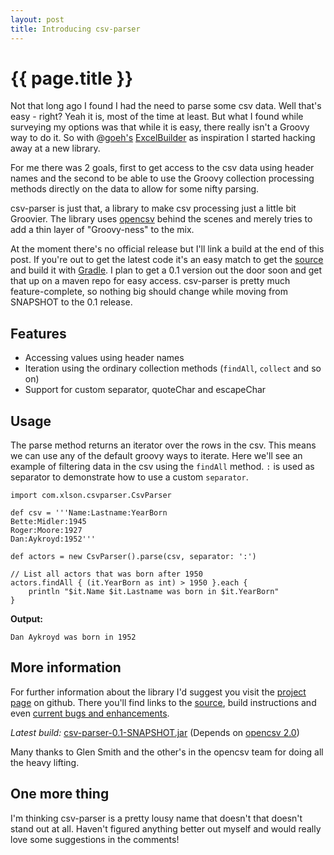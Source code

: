 ```yaml
---
layout: post
title: Introducing csv-parser
---
```


{{ page.title }}
=========

Not that long ago I found I had the need to parse some csv data. Well that's easy - right? Yeah it is, most of the time at least. But what I found while surveying my options was that while it is easy, there really isn't a Groovy way to do it. So with @[goeh's](http://twitter.com/goeh)
[ExcelBuilder](http://www.technipelago.se/blog/?p=44) as inspiration I started hacking away at a new library.

For me there was 2 goals, first to get access to the csv data using header names and the second to be able to use the Groovy collection processing methods directly on the data to allow for some nifty parsing.

csv-parser is just that, a library to make csv processing just a little bit Groovier. The library uses [opencsv](http://opencsv.sourceforge.net/) behind the scenes and merely tries to add a thin layer of "Groovy-ness" to the mix.

At the moment there's no official release but I'll link a build at the end of this post. If you're out to get the latest code it's an easy match to get the [source](http://github.com/xlson/csv-parser/) and build it with [Gradle](http://www.gradle.org/). I plan to get a 0.1 version out the door soon and get that up on a maven repo for easy access. csv-parser is pretty much feature-complete, so nothing big should change while moving from SNAPSHOT to the 0.1 release.

## Features

* Accessing values using header names
* Iteration using the ordinary collection methods (`findAll`, `collect`
  and so on)
* Support for custom separator, quoteChar and escapeChar

## Usage

The parse method returns an iterator over the rows in the csv. This
means we can use any of the default groovy ways to iterate. Here we'll see an example of filtering data in the csv using the `findAll` method. `:` is used as separator to demonstrate how to use a custom `separator`.

    import com.xlson.csvparser.CsvParser

    def csv = '''Name:Lastname:YearBorn
    Bette:Midler:1945
    Roger:Moore:1927
    Dan:Aykroyd:1952'''

    def actors = new CsvParser().parse(csv, separator: ':')
    
    // List all actors that was born after 1950
    actors.findAll { (it.YearBorn as int) > 1950 }.each {
        println "$it.Name $it.Lastname was born in $it.YearBorn"
    }

**Output:**

    Dan Aykroyd was born in 1952

## More information

For further information about the library I'd suggest you visit the [project page](http://xlson.github.com/csv-parser/) on github. There you'll find links to the [source](http://github.com/xlson/csv-parser/), build instructions and even [current bugs and enhancements](http://github.com/xlson/csv-parser/issues).

*Latest build:* [csv-parser-0.1-SNAPSHOT.jar](/files/csv-parser-0.1-SNAPSHOT.jar) (Depends on [opencsv 2.0](http://opencsv.sourceforge.net/))

Many thanks to Glen Smith and the other's in the opencsv team for
doing all the heavy lifting.

## One more thing

I'm thinking csv-parser is a pretty lousy name that doesn't that doesn't stand out at all. Haven't figured anything better out myself and would really love some suggestions in the comments!
